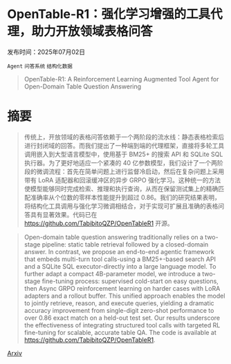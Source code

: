 # OpenTable-R1：强化学习增强的工具代理，助力开放领域表格问答

发布时间：2025年07月02日

`Agent` `问答系统` `结构化数据`

> OpenTable-R1: A Reinforcement Learning Augmented Tool Agent for Open-Domain Table Question Answering

# 摘要

> 传统上，开放领域的表格问答依赖于一个两阶段的流水线：静态表格检索后进行封闭域的回答。而我们提出了一种端到端的代理框架，直接将多轮工具调用嵌入到大型语言模型中，使用基于 BM25+ 的搜索 API 和 SQLite SQL 执行器。为了更好地适应一个紧凑的 40 亿参数模型，我们设计了一个两阶段的微调流程：首先在简单问题上进行监督冷启动，然后在复杂问题上采用带有 LoRA 适配器和回滚缓冲区的异步 GRPO 强化学习。这种统一的方法使模型能够同时完成检索、推理和执行查询，从而在保留测试集上的精确匹配准确率从个位数的零样本性能提升到超过 0.86。我们的研究结果表明，将结构化工具调用与强化学习微调相结合，对于实现可扩展且准确的表格问答具有显著效果。代码已在 https://github.com/TabibitoQZP/OpenTableR1 开源。

> Open-domain table question answering traditionally relies on a two-stage pipeline: static table retrieval followed by a closed-domain answer. In contrast, we propose an end-to-end agentic framework that embeds multi-turn tool calls-using a BM25+-based search API and a SQLite SQL executor-directly into a large language model. To further adapt a compact 4B-parameter model, we introduce a two-stage fine-tuning process: supervised cold-start on easy questions, then Async GRPO reinforcement learning on harder cases with LoRA adapters and a rollout buffer. This unified approach enables the model to jointly retrieve, reason, and execute queries, yielding a dramatic accuracy improvement from single-digit zero-shot performance to over 0.86 exact match on a held-out test set. Our results underscore the effectiveness of integrating structured tool calls with targeted RL fine-tuning for scalable, accurate table QA. The code is available at https://github.com/TabibitoQZP/OpenTableR1.

[Arxiv](https://arxiv.org/abs/2507.03018)